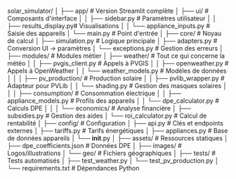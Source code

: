 solar_simulator/
│
├── app/                      # Version Streamlit complète
│   ├── ui/                   # Composants d'interface
│   │   ├── sidebar.py        # Paramètres utilisateur
│   │   ├── results_display.py# Visualisations
│   │   └── appliance_inputs.py # Saisie des appareils
│   └── main.py               # Point d'entrée
│
├── core/                     # Noyau de calcul
│   ├── simulation.py         # Logique principale
│   ├── adapters.py           # Conversion UI → paramètres
│   └── exceptions.py         # Gestion des erreurs
│
├── modules/                  # Modules métier
│   ├── weather/              # Tout ce qui concerne la météo
│   │   ├── pvgis_client.py   # Appels à PVGIS
│   │   ├── openweather.py    # Appels à OpenWeather
│   │   └── weather_models.py # Modèles de données
│   │
│   ├── pv_production/        # Production solaire
│   │   ├── pvlib_wrapper.py  # Adapteur pour PVLib
│   │   └── shading.py        # Gestion des masques solaires
│   │
│   ├── consumption/          # Consommation électrique
│   │   ├── appliance_models.py # Profils des appareils
│   │   └── dpe_calculator.py # Calculs DPE
│   │
│   └── economics/            # Analyse financière
│       ├── subsidies.py      # Gestion des aides
│       └── roi_calculator.py # Calcul de rentabilité
│
├── config/                   # Configuration
│   ├── api.py                # Clés et endpoints externes
│   ├── tariffs.py            # Tarifs énergétiques
│   ├── appliances.py         # Base de données appareils
│   └── __init__.py
│
├── assets/                   # Ressources statiques
│   ├── dpe_coefficients.json # Données DPE
│   ├── images/               # Logos/illustrations
│   └── geo/                  # Fichiers géographiques
│
├── tests/                    # Tests automatisés
│   ├── test_weather.py
│   └── test_pv_production.py
│
└── requirements.txt          # Dépendances Python
